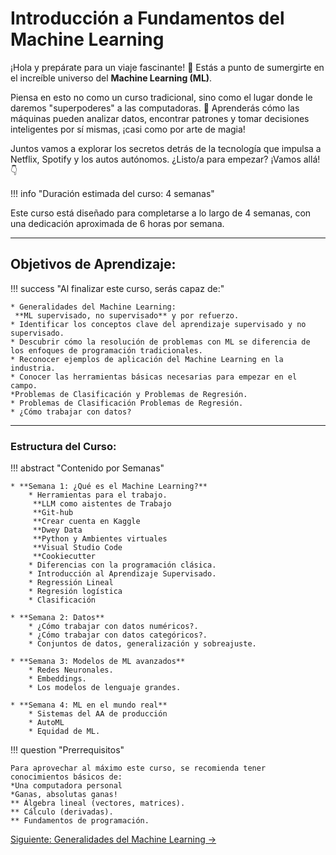 # Introducción a Fundamentos del Machine Learning 

¡Hola y prepárate para un viaje fascinante! 🚀 Estás a punto de sumergirte en el increíble universo del **Machine Learning (ML)**.

Piensa en esto no como un curso tradicional, sino como el lugar donde le daremos "superpoderes" a las computadoras. 🧠 Aprenderás cómo las máquinas pueden analizar datos, encontrar patrones y tomar decisiones inteligentes por sí mismas, ¡casi como por arte de magia!

Juntos vamos a explorar los secretos detrás de la tecnología que impulsa a Netflix, Spotify y los autos autónomos. ¿Listo/a para empezar? ¡Vamos allá! 👇


!!! info "Duración estimada del curso: 4 semanas"

Este curso está diseñado para completarse a lo largo de 4 semanas, con una dedicación aproximada de 6 horas por semana.

---


## Objetivos de Aprendizaje:

!!! success "Al finalizar este curso, serás capaz de:"

    * Generalidades del Machine Learning:
     **ML supervisado, no supervisado** y por refuerzo.
    * Identificar los conceptos clave del aprendizaje supervisado y no supervisado.
    * Descubrir cómo la resolución de problemas con ML se diferencia de los enfoques de programación tradicionales.
    * Reconocer ejemplos de aplicación del Machine Learning en la industria.
    * Conocer las herramientas básicas necesarias para empezar en el campo.
    *Problemas de Clasificación y Problemas de Regresión.
    * Problemas de Clasificación Problemas de Regresión.
    * ¿Cómo trabajar con datos?

---

### Estructura del Curso:

!!! abstract "Contenido por Semanas"

    * **Semana 1: ¿Qué es el Machine Learning?**
        * Herramientas para el trabajo.
         **LLM como aistentes de Trabajo
         **Git-hub 
         **Crear cuenta en Kaggle
         **Dwey Data
         **Python y Ambientes virtuales
         **Visual Studio Code
         **Cookiecutter
        * Diferencias con la programación clásica.
        * Introducción al Aprendizaje Supervisado.
        * Regressión Lineal 
        * Regresión logística
        * Clasificación

    * **Semana 2: Datos**
        * ¿Cómo trabajar con datos numéricos?.
        * ¿Cómo trabajar con datos categóricos?.
        * Conjuntos de datos, generalización y sobreajuste.

    * **Semana 3: Modelos de ML avanzados**
        * Redes Neuronales.
        * Embeddings.
        * Los modelos de lenguaje grandes.

    * **Semana 4: ML en el mundo real**
        * Sistemas del AA de producción
        * AutoML
        * Equidad de ML.
    
!!! question "Prerrequisitos"

    Para aprovechar al máximo este curso, se recomienda tener conocimientos básicos de:
    *Una computadora personal
    *Ganas, absolutas ganas!
    ** Álgebra lineal (vectores, matrices).
    ** Cálculo (derivadas).
    ** Fundamentos de programación.

[Siguiente: Generalidades del Machine Learning &rarr;](semana-1.md)